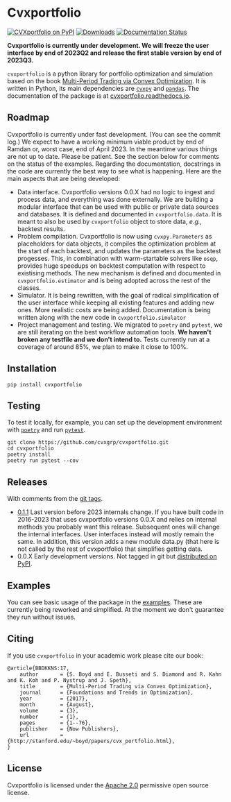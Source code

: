 # Cvxportfolio

[![CVXportfolio on PyPI](https://img.shields.io/pypi/v/cvxportfolio.svg)](https://pypi.org/project/cvxportfolio/)
[![Downloads](https://static.pepy.tech/personalized-badge/cvxportfolio?period=month&units=international_system&left_color=black&right_color=orange&left_text=PyPI%20downloads%20per%20month)](https://pepy.tech/project/cvxportfolio)
[![Documentation Status](https://readthedocs.org/projects/cvxportfolio/badge/?version=latest)](https://cvxportfolio.readthedocs.io/en/latest/?badge=latest)


**Cvxportfolio is currently under development. We will freeze the user interface by end of 2023Q2 and release the first stable version by end of 2023Q3.**


`cvxportfolio` is a python library for portfolio optimization and simulation
based on the book [Multi-Period Trading via Convex Optimization](https://web.stanford.edu/~boyd/papers/pdf/cvx_portfolio.pdf).
It is written in Python, its main dependencies are [`cvxpy`](https://github.com/cvxgrp/cvxpy)
and [`pandas`](https://github.com/pandas-dev/pandas). 
The documentation of the package is at [cvxportfolio.readthedocs.io](https://cvxportfolio.readthedocs.io/en/latest/).


Roadmap
------------
Cvxportfolio is currently under fast development. (You can see the commit log.) We expect to have a working minimum viable product by end of Ramdan or, worst case, end of April 2023. In the meantime various things are not up to date. Please be patient. See the section below for comments on the status of the examples. Regarding the documentation, docstrings in the code are currently the best way to see what is happening. Here are the main aspects that are being developed:

- Data interface. Cvxportfolio versions 0.0.X had no logic to ingest and process data, and everything was done externally. We are building a modular interface that can be used with public or private data sources and databases. It is defined and documented in `cvxportfolio.data`. It is meant to also be used by `cvxportfolio` object to store data, *e.g.*, backtest results.
- Problem compilation. Cvxportfolio is now using `cvxpy.Parameters` as placeholders for data objects, it compiles the optimization problem at the start of each backtest, and updates the parameters as the backtest progesses. This, in combination with warm-startable solvers like `osqp`, provides huge speedups on backtest computation with respect to existising methods. The new mechanism is defined and documented in `cvxportfolio.estimator` and is being adopted across the rest of the classes.
- Simulator. It is being rewritten, with the goal of radical simplification of the user interface while keeping all existing features and adding new ones. More realistic costs are being added. Documentation is being written along with the new code in `cvxportfolio.simulator`
- Project management and testing. We migrated to `poetry` and `pytest`, we are still iterating on the best workflow automation tools. **We haven't broken any testfile and we don't intend to.** Tests currently run at a coverage of around 85%, we plan to make it close to 100%.

Installation
------------

```
pip install cvxportfolio
```

Testing
------------

To test it locally, for example, you can set up the development environment with [`poetry`](https://python-poetry.org/) and run [`pytest`](https://pytest.org/). 

```
git clone https://github.com/cvxgrp/cvxportfolio.git
cd cvxportfolio
poetry install
poetry run pytest --cov
```

Releases
------------
With comments from the [git tags](https://github.com/cvxgrp/cvxportfolio/tags).

- [0.1.1](https://pypi.org/project/cvxportfolio/0.1.1/) Last version before 2023 internals change. If you have built code in
  2016-2023 that uses cvxportfolio versions 0.0.X and relies on internal methods you probably want this release. Subsequent ones will change the internal interfaces. User interfaces instead will mostly remain the same. In addition, this version adds a new module data.py (that here is not called by the rest of cvxportfolio) that simplifies getting data.
- 0.0.X Early development versions. Not tagged in git but [distributed on PyPI](https://pypi.org/project/cvxportfolio/).

Examples
------------

You can see basic usage of the package in the [examples](https://github.com/cvxgrp/cvxportfolio/blob/master/examples/).
These are currently being reworked and simplified. At the moment we don't guarantee they run without issues.

Citing
------------

If you use `cvxportfolio` in your academic work please cite our book:
```
@article{BBDKKNS:17,
    author       = {S. Boyd and E. Busseti and S. Diamond and R. Kahn and K. Koh and P. Nystrup and J. Speth},
    title        = {Multi-Period Trading via Convex Optimization},
    journal      = {Foundations and Trends in Optimization},
    year         = {2017},
    month        = {August},
    volume       = {3},
    number       = {1},
    pages        = {1--76},
    publisher    = {Now Publishers},
    url          = {http://stanford.edu/~boyd/papers/cvx_portfolio.html},
}
```


License
------------

Cvxportfolio is licensed under the [Apache 2.0](http://www.apache.org/licenses/) permissive
open source license.


